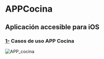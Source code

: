 <!-- Proyecto de Agustín Aguirre y Elia Dotor -->

# APPCocina
## Aplicación accesible para iOS

### [1-](src/usecase/appcocina.puml) Casos de uso APP Cocina

![APP_cocina](http://www.plantuml.com/plantuml/proxy?cache=no&src=https://raw.githubusercontent.com/eliadotor/APPCocina/main/src/usecase/appcocina.puml)

